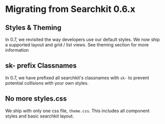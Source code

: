 # Migrating from Searchkit 0.6.x

## Styles & Theming
In 0.7, we revisited the way developers use our default styles. We now ship a supported layout and grid / list views. See theming section for more information

## sk- prefix Classnames
In 0.7, we have prefixed all searchkit's classnames with `sk-` to prevent potential collisions with your own styles.

## No more styles.css
We ship with only one css file, `theme.css`. This includes all component styles and basic searchkit layout.  
